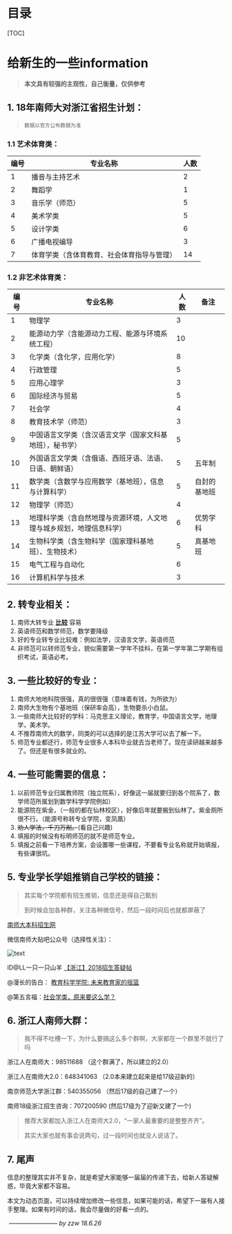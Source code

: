 # 目录

[TOC]

# 给新生的一些information

> **本文具有较强的主观性，自己衡量，仅供参考**

## 1. 18年南师大对浙江省招生计划：

> ```数据以官方公布数据为准```

### 1.1 艺术体育类：

| 编号 | 专业名称                                   | 人数 |
| ---- | ------------------------------------------ | ---- |
| 1    | 播音与主持艺术                             | 2    |
| 2    | 舞蹈学                                     | 1    |
| 3    | 音乐学（师范）                             | 5    |
| 4    | 美术学类                                   | 5    |
| 5    | 设计学类                                   | 6    |
| 6    | 广播电视编导                               | 3    |
| 7    | 体育学类（含体育教育、社会体育指导与管理） | 14   |

### 1.2 非艺术体育类：

| 编号 | 专业名称                                                     | 人数 | 备注         |
| ---- | ------------------------------------------------------------ | ---- | ------------ |
| 1    | 物理学                                                       | 3    |              |
| 2    | 能源动力学（含能源动力工程、能源与环境系统工程）             | 10   |              |
| 3    | 化学类（含化学，应用化学）                                   | 8    |              |
| 4    | 行政管理                                                     | 5    |              |
| 5    | 应用心理学                                                   | 3    |              |
| 6    | 国际经济与贸易                                               | 5    |              |
| 7    | 社会学                                                       | 4    |              |
| 8    | 教育技术学（师范）                                           | 3    |              |
| 9    | 中国语言文学类（含汉语言文学（国家文科基地班），秘书学）     | 5    |              |
| 10   | 外国语言文学类（含俄语、西班牙语、法语、日语、朝鲜语）       | 5    | 五年制       |
| 11   | 数学类（含数学与应用数学（基地班），信息与计算科学）         | 5    | 自封的基地班 |
| 12   | 物理学（师范）                                               | 4    |              |
| 13   | 地理科学类（含自然地理与资源环境，人文地理与城乡规划，地理信息科学） | 6    | 优势学科     |
| 14   | 生物科学类（含生物科学（国家理科基地班）、生物技术）         | 5    | 真基地班     |
| 15   | 电气工程与自动化                                             | 6    |              |
| 16   | 计算机科学与技术                                             | 3    |              |



## 2. 转专业相关：

1. 南师大转专业 **<u>比较</u>** 容易
2. 英语师范和数学师范，数学要降级
3. 好的专业转专业比较难：例如法学，汉语言文学，英语师范
4. 非师范可以转师范专业，貌似需要第一学年不挂科，在第一学年第二学期有组织考试，英语必考。

## 3. 一些比较好的专业：

1. 南师大地地科院很强，真的很很强（意味着有钱，为所欲为）
2. 南师大生物有个基地班（保研率会高），生物要杀小白鼠。
3. 一些南师大比较好的学科：马克思主义理论，教育学，中国语言文学，地理学，美术学。
4. 不推荐南师大的数学，同类的可以选择的是江苏大学可以去了解一下。
5. 师范专业都还行，师范专业很多人本科毕业就去当老师了。现在读研越来越多了。但还是有很多就业的。

## 4. 一些可能需要的信息：

1. 以前师范专业归属教师院（独立院系），好像这一届就要归到各个院系了，数学师范所属划到数学科学学院例如）
2. 能源院在紫金，（一般的都在仙林校区），好像后年就要搬到仙林了。紫金厕所很不行。（能源号称转专业学院，变凤凰）
3. ~~劝人学法，千刀万剐。~~(看自己兴趣)
4. 填报的时候没有标明师范的就不是师范专业。
5. 填报之前看一下培养方案，会设置哪一些课程，不要看专业名称就开始填报，有些课很坑。

## 5. 专业学长学姐推销自己学校的链接：

> 其实每个学院都有招生推销，信息还是得自己甄别
>
> 到时候会加各种群，关注各种微信号，然后一段时间后也就都屏蔽了

[南师大本科招生网](http://bkzs.njnu.edu.cn/)

微信南师大贴吧公众号（选择性关注）：

![text](http://imgsrc.baidu.com/forum/w%3D580/sign=d089abd5733e6709be0045f70bc69fb8/20a1c3cec3fdfc03e54ab44ad83f8794a5c226eb.jpg)

ID@LL一只一只山羊  [【浙江】2018招生答疑帖](http://tieba.baidu.com/p/5731570306)

@漫长的告白：  [教育科学学院: 未来教育家的摇篮](https://mp.weixin.qq.com/s?__biz=MzA5NzAyNzQ4NA==&mid=2650693765&idx=1&sn=c894c3bb03f49968e2a0480e32e56ffa&chksm=88add476bfda5d60ad8328f55df250204b5d7c5f83fe504eac985377a9f06c94fe4c2e9b5ec3&mpshare=1&scene=23&srcid=0626CbUZGeqDJIDvAN2Wdur7#rd)

@第五言福：[社会学类，原来要这么学？](https://mp.weixin.qq.com/s?__biz=MzIzMjQxNjM1OA==&mid=100001726&idx=4&sn=8f5ac7dd4896cadb29f7b590e73fb13b&chksm=689472b75fe3fba1e9152ed996c073eb34d3db623589df71986240980dd40042680d84007774&mpshare=1&scene=23&srcid=0626JEgoLagdHGHuFGZgCgpH#rd)



## 6. 浙江人南师大群：

> 我不得不吐槽一下，为什么要搞这么多个群啊，大家都在一个群里不就行了吗

浙江人在南师大：98511688  （这个群满了，所以建立的2.0）

浙江人在南师大2.0：648341063 （2.0本来建立起来是给17级迎新的）

南京师范大学浙江群：540355056  （然后17级的自己建了一个）

南师18级浙江招生咨询：707200590  (然后17级为了迎新又建了一个)

> 推荐大家都加入浙江人在南师大2.0，“一家人最重要的是整整齐齐”。
>
> 其实大家也就有事会说两句，过一段时间也就没人说话了。

## 7. 尾声

信息的整理其实并不复杂，就是希望大家能够一届届的传递下去，给新人答疑解惑，毕竟大家都不容易。

本文为动态页面，可以持续增加修改一些信息，如果可能的话，希望下一届有人接手整理。如果有时间的话，我会尽量做的好看一点的。

​                                                                              _————————    by zzw 18.6.26_

